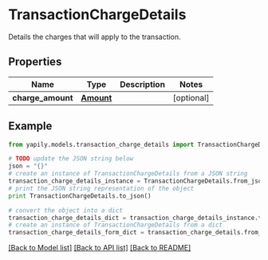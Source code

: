 # TransactionChargeDetails

Details the charges that will apply to the transaction.

## Properties
Name | Type | Description | Notes
------------ | ------------- | ------------- | -------------
**charge_amount** | [**Amount**](Amount.md) |  | [optional] 

## Example

```python
from yapily.models.transaction_charge_details import TransactionChargeDetails

# TODO update the JSON string below
json = "{}"
# create an instance of TransactionChargeDetails from a JSON string
transaction_charge_details_instance = TransactionChargeDetails.from_json(json)
# print the JSON string representation of the object
print TransactionChargeDetails.to_json()

# convert the object into a dict
transaction_charge_details_dict = transaction_charge_details_instance.to_dict()
# create an instance of TransactionChargeDetails from a dict
transaction_charge_details_form_dict = transaction_charge_details.from_dict(transaction_charge_details_dict)
```
[[Back to Model list]](../README.md#documentation-for-models) [[Back to API list]](../README.md#documentation-for-api-endpoints) [[Back to README]](../README.md)


